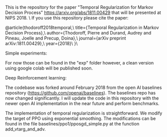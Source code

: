 This is the repository for the paper "Temporal Regularization for Markov Decision Process" https://arxiv.org/abs/1811.00429 that will be presented at NIPS 2018. \\
If you use this repository please cite the paper:

@article{thodoroff2018temporal,\\
  title={Temporal Regularization in Markov Decision Process},\\
  author={Thodoroff, Pierre and Durand, Audrey and Pineau, Joelle and Precup, Doina},\\
  journal={arXiv preprint arXiv:1811.00429},\\
  year={2018}\\
}\\

Simple experiments:

For now those can be found in the "exp" folder however, a clean version using google colab will be published soon.

Deep Reinforcement learning:

The codebase was forked around February 2018 from the open AI baselines repository (https://github.com/openai/baselines).
The baselines repo has now changed significantly. I will update the code in this repository with the newer open AI implementation in the near future and perform benchmarks. 

The implementation of temporal regularization is straightforward. We modify the target of PPO using exponential smoothing. The modifications can be found in the file baselines/ppo1/pposgd_simple.py at the function add_vtarg_and_adv.

